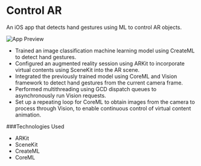 # Control AR
An iOS app that detects hand gestures using ML to control AR objects.

![App Preview](https://github.com/ardentlycurious101/Control-AR/blob/master/ML-AR.gif)

* Trained an image classification machine learning model using CreateML to detect hand gestures.</li>
* Configured an augmented reality session using ARKit to incorporate virtual contents using SceneKit into the AR scene.
* Integrated the previously trained model using CoreML and Vision framework to detect hand gestures from the current camera frame.
* Performed multithreading using GCD dispatch queues to asynchronously run Vision requests.</div>
* Set up a repeating loop for CoreML to obtain images from the camera to process through Vision, to enable continuous control of virtual content animation.

###Technologies Used
* ARKit
* SceneKit
* CreateML
* CoreML
